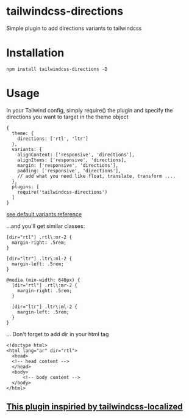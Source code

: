 # tailwindcss-directions

Simple plugin to add directions variants to tailwindcss

# Installation

`npm install tailwindcss-directions -D`

# Usage

In your Tailwind config, simply require() the plugin and specify the directions you want to target in the theme object

```
{
  theme: {
    directions: ['rtl', 'ltr']
  },
  variants: {
    alignContent: ['responsive', 'directions'],
    alignItems: ['responsive', 'directions],
    margin: ['responsive', 'directions'],
    padding: ['responsive', 'directions'],
    // add what you need like float, translate, transform ....
  },
  plugins: [
    require('tailwindcss-directions')
  ]
}
```

[see default variants reference](https://tailwindcss.com/docs/configuring-variants#default-variants-reference)

...and you'll get similar classes:

```
[dir="rtl"] .rtl\:mr-2 {
  margin-right: .5rem;
}

[dir="ltr"] .ltr\:ml-2 {
  margin-left: .5rem;
}

@media (min-width: 640px) {
  [dir="rtl"] .rtl\:mr-2 {
    margin-right: .5rem;
  }

  [dir="ltr"] .ltr\:ml-2 {
    margin-left: .5rem;
  }
}
```

... Don't forget to add dir in your html tag

```
<!doctype html>
<html lang="ar" dir="rtl">
  <head>
  <!-- head content -->
  </head>
  <body>
      <!-- body content -->
  </body>
</html>

```

## [This plugin inspiried by tailwindcss-localized](https://github.com/hdodov/tailwindcss-localized#tailwindcss-localized)
